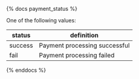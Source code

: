 {% docs payment_status %}
	
One of the following values: 

| status         | definition                                       |
|----------------|--------------------------------------------------|
| success        | Payment processing successful                    |
| fail           | Payment processing failed                        |

{% enddocs %}